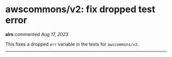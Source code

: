 # awscommons/v2: fix dropped test error

**alrs** commented *Aug 17, 2023*

This fixes a dropped `err` variable in the tests for `awscommons/v2`.
<br />
***


